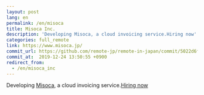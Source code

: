 ```yaml
---
layout: post
lang: en
permalink: /en/misoca
title: Misoca Inc.
description: 'Developing Misoca, a cloud invoicing service.Hiring now'
categories: full_remote
link: https://www.misoca.jp/
commit_url: https://github.com/remote-jp/remote-in-japan/commit/5022d6fe3589b39639e1cc82e68c8c53cea38c0b
commit_at:  2019-12-24 13:50:55 +0900
redirect_from:
  - /en/misoca_inc
---
```


<p>Developing <a href="https://www.misoca.jp/">Misoca</a>, a cloud invoicing service.<a href="https://recruit.misoca.jp/">Hiring now</a></p>
